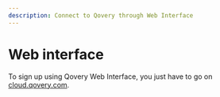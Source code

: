 ```yaml
---
description: Connect to Qovery through Web Interface
---
```


# Web interface

To sign up using Qovery Web Interface, you just have to go on [cloud.qovery.com](https://cloud.qovery.com).

